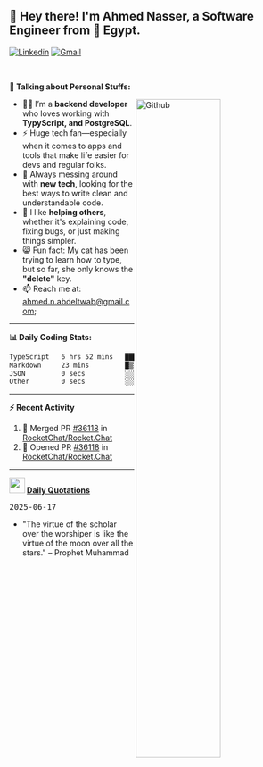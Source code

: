 <!-- Your title -->
## 👋 Hey there! I'm Ahmed Nasser, a Software Engineer from 🚀 Egypt.
<!-- Your badges
You can use the website to generate badges: https://shields.io/
-->

[![Linkedin](https://img.shields.io/badge/-LinkedIn-blue?style=flat&logo=Linkedin&logoColor=white)](https://www.linkedin.com/in/ahmed-n-abdeltwab/)
[![Gmail](https://img.shields.io/badge/-Gmail-c14438?style=flat&logo=Gmail&logoColor=white)](mailto:ahmed.n.abdeltwab+githubProfile1@gmail.com)

&nbsp;

<!-- Talking about you -->
**🚀 Talking about Personal Stuffs:**

<!-- Any image aligned to the right. Beware the width -->
<img width="55%" align="right" alt="Github" src="https://raw.githubusercontent.com/onimur/.github/master/.resources/git-header.svg" />

- 👨‍💻 I’m a **backend developer** who loves working with **TypyScript, and PostgreSQL**.  
- ⚡ Huge tech fan—especially when it comes to apps and tools that make life easier for devs and regular folks.  
- 🌱 Always messing around with **new tech**, looking for the best ways to write clean and understandable code.  
- 🤝 I like **helping others**, whether it's explaining code, fixing bugs, or just making things simpler.  
- 😸 Fun fact: My cat has been trying to learn how to type, but so far, she only knows the **"delete"** key.  
- 📫 Reach me at: [ahmed.n.abdeltwab@gmail.com](mailto:ahmed.n.abdeltwab+githubProfile2@gmail.com);

---

**📊 Daily Coding Stats:**
<!--START_SECTION:waka-->

```txt
TypeScript   6 hrs 52 mins   ███████████████████████▓░   94.51 %
Markdown     23 mins         █▒░░░░░░░░░░░░░░░░░░░░░░░   05.33 %
JSON         0 secs          ░░░░░░░░░░░░░░░░░░░░░░░░░   00.11 %
Other        0 secs          ░░░░░░░░░░░░░░░░░░░░░░░░░   00.06 %
```

<!--END_SECTION:waka-->

---

**:zap: Recent Activity**

<!--START_SECTION:activity-->
1. 🎉 Merged PR [#36118](https://github.com/RocketChat/Rocket.Chat/pull/36118) in [RocketChat/Rocket.Chat](https://github.com/RocketChat/Rocket.Chat)
2. 💪 Opened PR [#36118](https://github.com/RocketChat/Rocket.Chat/pull/36118) in [RocketChat/Rocket.Chat](https://github.com/RocketChat/Rocket.Chat)
<!--END_SECTION:activity-->



---

**<img src="https://emojis.slackmojis.com/emojis/images/1621024394/39092/cat-roll.gif?1621024394" width="28" /> <a href="https://github.com/ahmed-n-abdeltwab/ahmed-n-abdeltwab/blob/master/quotations.md"> Daily Quotations</a>**



<kbd>2025-06-17</kbd>

- "The virtue of the scholar over the worshiper is like the virtue of the moon over all the stars." – Prophet Muhammad

<!-- Randomly taken from quotations.md -->
